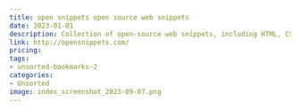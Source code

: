 ```yaml
---
title: open snippets open source web snippets
date: 2023-01-01
description: Collection of open-source web snippets, including HTML, CSS, and JavaScript code snippets, that can speed up development.
link: http://opensnippets.com/
pricing: 
tags: 
- unsorted-bookmarks-2 
categories: 
- Unsorted 
image: index_screenshot_2023-09-07.png
---
```

